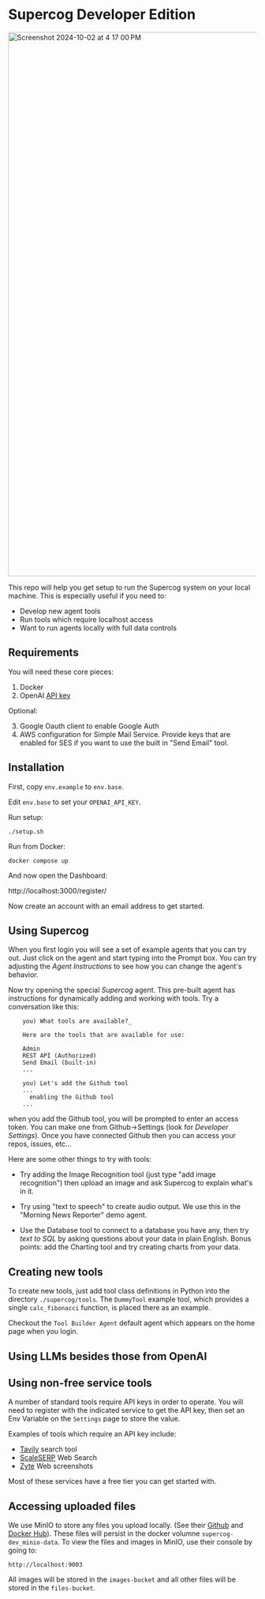 # Supercog Developer Edition

<img width="1103" alt="Screenshot 2024-10-02 at 4 17 00 PM" src="https://github.com/user-attachments/assets/98377aea-f2a0-4a52-81fe-be3878c80562">


This repo will help you get setup to run the Supercog system on your local
machine. This is especially useful if you need to:

- Develop new agent tools
- Run tools which require localhost access
- Want to run agents locally with full data controls

## Requirements

You will need these core pieces:

1. Docker
2. OpenAI [API key](https://openai.com/index/openai-api/)

Optional:

3. Google Oauth client to enable Google Auth
4. AWS configuration for Simple Mail Service. Provide keys that are enabled for SES
if you want to use the built in "Send Email" tool.

## Installation

First, copy `env.example` to `env.base`.

Edit `env.base` to set your `OPENAI_API_KEY`.

Run setup:

    ./setup.sh

Run from Docker:

    docker compose up

And now open the Dashboard:

http://localhost:3000/register/

Now create an account with an email address to get started.

## Using Supercog

When you first login you will see a set of example agents that you can
try out. Just click on the agent and start typing into the Prompt box. You
can try adjusting the _Agent Instructions_ to see how you can change the
agent's behavior.

Now try opening the special _Supercog_ agent. This pre-built agent has
instructions for dynamically adding and working with tools. Try a conversation
like this:

```text
    you) What tools are available?_

    Here are the tools that are available for use:

    Admin
    REST API (Authorized)
    Send Email (built-in)
    ...

    you) Let's add the Github tool
    ...
      enabling the Github tool
    ...
```

when you add the Github tool, you will be prompted to enter an access token. You
can make one from Github->Settings (look for _Developer Settings_). Once you have
connected Github then you can access your repos, issues, etc...

Here are some other things to try with tools:

- Try adding the Image Recognition tool (just type "add image recognition") then upload an image and ask Supercog
to explain what's in it.

- Try using "text to speech" to create audio output. We use this in the "Morning News Reporter" demo agent.

- Use the Database tool to connect to a database you have any, then try _text to SQL_ by
asking questions about your data in plain English. Bonus points: add the Charting tool
and try creating charts from your data.


## Creating new tools

To create new tools, just add tool class definitions in Python into
the directory `./supercog/tools`. The `DummyTool` example tool,
which provides a single `calc_fibonacci` function, is placed there
as an example.

Checkout the `Tool Builder Agent` default agent which appears on the home page
when you login.

## Using LLMs besides those from OpenAI

## Using non-free service tools

A number of standard tools require API keys in order to operate. You will need to
register with the indicated service to get the API key, then set an Env Variable
on the `Settings` page to store the value.

Examples of tools which require an API key include:

- [Tavily](https://tavily.com/#api) search tool
- [ScaleSERP](https://app.scaleserp.com/) Web Search
- [Zyte](https://docs.zyte.com/zyte-api/get-started.html) Web screenshots

Most of these services have a free tier you can get started with.

## Accessing uploaded files
We use MinIO to store any files you upload locally. (See their
[Github](https://github.com/minio/minio) and
[Docker Hub](https://hub.docker.com/r/minio/minio)).
These files will persist in the docker volumne `supercog-dev_minio-data`.
To view the files and images in MinIO, use their console by going to:

    http://localhost:9003

All images will be stored in the `images-bucket` and all other
files will be stored in the `files-bucket`.
